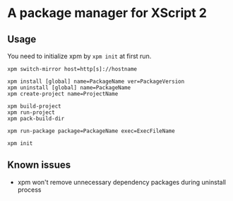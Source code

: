 # A package manager for XScript 2

## Usage

You need to initialize xpm by `xpm init` at first run.

```
xpm switch-mirror host=http[s]://hostname

xpm install [global] name=PackageName ver=PackageVersion
xpm uninstall [global] name=PackageName
xpm create-project name=ProjectName

xpm build-project
xpm run-project
xpm pack-build-dir

xpm run-package package=PackageName exec=ExecFileName

xpm init
```

## Known issues

- xpm won't remove unnecessary dependency packages during uninstall process